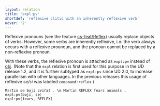 ```yaml
---
layout: relation
title: 'expl:pv'
shortdef: 'reflexive clitic with an inherently reflexive verb'
udver: '2'
---
```


Reflexive pronouns (see the feature [cs-feat/Reflex]()) usually replace objects of verbs.
However, some verbs are inherently reflexive, i.e. the verb always occurs with a reflexive
prounoun, and the pronoun cannot be replaced by a non-reflexive pronoun.

With these verbs, the reflexive pronoun is attached as `expl:pv` instead of [obj]().
(Note that the `expl` relation is first used for this purpose in the UD release 1.2,
and it is further subtyped as `expl:pv` since UD 2.0,
to increase parallelism with other languages. In the previous releases this usage of
reflexive _se/si_ was labeled `compound:reflex`.)

~~~ sdparse
Martin se bojí zvířat . \n Martin REFLEX fears animals .
expl:pv(bojí, se)
expl:pv(fears, REFLEX)
~~~
<!-- Interlanguage links updated Út 9. května 2023, 20:04:15 CEST -->
